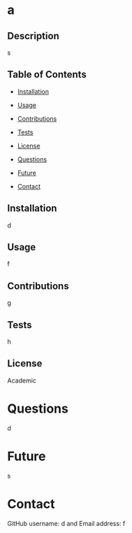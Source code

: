 # a

## Description 

s

## Table of Contents

* [Installation](#installation)

* [Usage](#usage)

* [Contributions](#contributions)

* [Tests](#tests)

* [License](#license)

* [Questions](#questions)

* [Future](#future)

* [Contact](#contact)

## Installation
d    

## Usage
f

## Contributions
g

## Tests
h

## License 
Academic

# Questions
d

# Future
s

# Contact

GitHub username: d and Email address: f